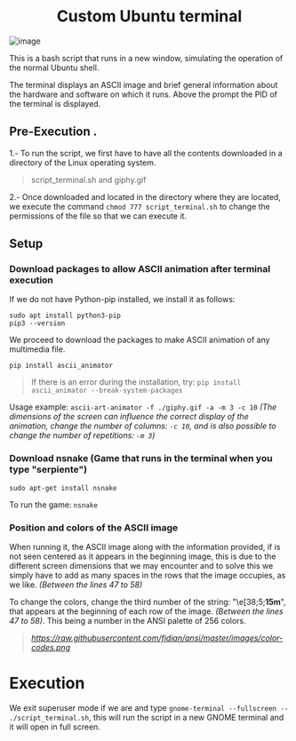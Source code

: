 <h1 align="center">Custom Ubuntu terminal</h4>

![image](https://github.com/Giordano-jpg/Custom-Ubuntu-terminal/assets/59683392/f4b82067-37f1-409c-9624-d098586da59a)


This is a bash script that runs in a new window, simulating the operation of the normal Ubuntu shell.

The terminal displays an ASCII image and brief general information about the hardware and software on which it runs. Above the prompt the PID of the terminal is displayed.


## Pre-Execution .

1.- To run the script, we first have to have all the contents downloaded in a directory of the Linux operating system.
> script_terminal.sh and giphy.gif

2.- Once downloaded and located in the directory where they are located, we execute the command `chmod 777 script_terminal.sh` to change the permissions of the file so that we can execute it.


## Setup

### Download packages to allow ASCII animation after terminal execution

If we do not have Python-pip installed, we install it as follows:
```
sudo apt install python3-pip
pip3 --version
```

We proceed to download the packages to make ASCII animation of any multimedia file.
```
pip install ascii_animator
```
> If there is an error during the installation, try: `pip install ascii_animator --break-system-packages`

Usage example: `ascii-art-animator -f ./giphy.gif -a -m 3 -c 10`
_(The dimensions of the screen can influence the correct display of the animation, change the number of columns: `-c 10`, and is also possible to change the number of repetitions: `-m 3`)_

### Download nsnake (Game that runs in the terminal when you type "serpiente")

```
sudo apt-get install nsnake
```
To run the game: `nsnake`

### Position and colors of the ASCII image

When running it, the ASCII image along with the information provided, if is not seen centered as it appears in the beginning image, this is due to the different screen dimensions that we may encounter and to solve this we simply have to add as many spaces in the rows that the image occupies, as we like. _(Between the lines 47 to 58)_

To change the colors, change the third number of the string: "\e[38;5;**15m**", that appears at the beginning of each row of the image. _(Between the lines 47 to 58)_.
This being a number in the ANSI palette of 256 colors.

> _https://raw.githubusercontent.com/fidian/ansi/master/images/color-codes.png_

# Execution

We exit superuser mode if we are and type `gnome-terminal --fullscreen -- ./script_terminal.sh`, this will run the script in a new GNOME terminal and it will open in full screen.





